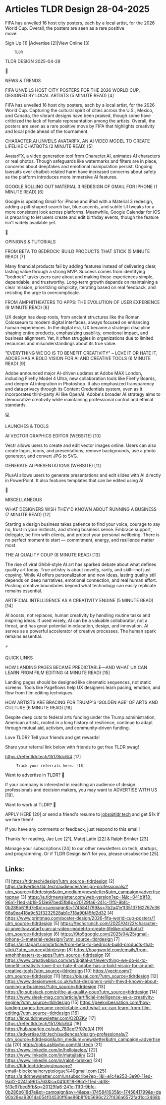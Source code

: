 # Articles TLDR Design 28-04-2025

FIFA has unveiled 16 host city posters, each by a local artist, for
the 2026 World Cup. Overall, the posters are seen as a rare positive
move ‌ ‌ ‌ ‌ ‌ ‌ ‌ ‌ ‌ ‌ ‌ ‌ ‌ ‌ ‌ ‌ ‌ ‌ ‌ ‌ ‌ ‌ ‌ ‌ ‌ ‌  ‌ ‌ ‌ ‌ ‌ ‌ ‌ ‌ ‌ ‌ ‌ ‌ ‌ ‌ ‌ ‌ ‌ ‌ ‌ ‌ ‌ ‌ ‌ ‌ ‌ ‌ 


 Sign Up [1] |Advertise [2]|View Online [3] 

		TLDR 

TLDR DESIGN 2025-04-28

📱 

NEWS & TRENDS

 FIFA UNVEILS HOST CITY POSTERS FOR THE 2026 WORLD CUP, DESIGNED BY
LOCAL ARTISTS (5 MINUTE READ) [4] 

 FIFA has unveiled 16 host city posters, each by a local artist, for
the 2026 World Cup. Capturing the cultural spirit of cities across the
U.S., Mexico, and Canada, the vibrant designs have been praised,
though some have criticized the lack of female representation among
the artists. Overall, the posters are seen as a rare positive move by
FIFA that highlights creativity and local pride ahead of the
tournament. 

 CHARACTER.AI UNVEILS AVATARFX, AN AI VIDEO MODEL TO CREATE LIFELIKE
CHATBOTS (2 MINUTE READ) [5] 

 AvatarFX, a video generation tool from Character.AI, animates AI
characters or real photos. Though safeguards like watermarks and
filters are in place, concerns about deepfakes and emotional
manipulation persist. Ongoing lawsuits over chatbot-related harm have
increased concerns about safety as the platform introduces more
immersive AI features. 

 GOOGLE ROLLING OUT MATERIAL 3 REDESIGN OF GMAIL FOR IPHONE (1 MINUTE
READ) [6] 

 Google is updating Gmail for iPhone and iPad with a Material 3
redesign, adding a pill-shaped search bar, blue accents, and subtle UI
tweaks for a more consistent look across platforms. Meanwhile, Google
Calendar for iOS is preparing to let users create and edit birthday
events, though the feature isn't widely available yet. 

🚀 

OPINIONS & TUTORIALS

 FROM BETA TO BEDROCK: BUILD PRODUCTS THAT STICK (5 MINUTE READ) [7] 

 Many financial products fail by adding features instead of delivering
clear, lasting value through a strong MVP. Success comes from
identifying "bedrock" tasks users care about and making those
experiences simple, dependable, and trustworthy. Long-term growth
depends on maintaining a clear mission, prioritizing simplicity,
iterating based on real feedback, and resisting the urge to
overcomplicate. 

 FROM AMPHITHEATERS TO APPS: THE EVOLUTION OF USER EXPERIENCE (9
MINUTE READ) [8] 

 UX design has deep roots, from ancient structures like the Roman
Colosseum to modern digital interfaces, always focused on enhancing
human experiences. In the digital era, UX became a strategic
discipline shaping entire products, emphasizing usability, emotional
impact, and business alignment. Yet, it often struggles in
organizations due to limited resources and misunderstandings about its
true value. 

 "EVERYTHING WE DO IS TO BENEFIT CREATIVITY" – LOVE IT OR HATE IT,
ADOBE HAS A BOLD VISION FOR AI AND CREATIVE TOOLS (6 MINUTE READ) [9] 

 Adobe announced major AI-driven updates at Adobe MAX London,
including Firefly Model 4 Ultra, new collaboration tools like Firefly
Boards, and deeper AI integration in Photoshop. It also emphasized
transparency and data privacy through its Content Credentials system,
even as it incorporates third-party AI like OpenAI. Adobe's broader AI
strategy aims to democratize creativity while maintaining professional
control and ethical standards. 

💻 

LAUNCHES & TOOLS

 AI VECTOR GRAPHICS EDITOR (WEBSITE) [10] 

 Vectr allows users to create and edit vector images online. Users can
also create logos, icons, and presentations, remove backgrounds, use a
photo generator, and convert JPG to SVG. 

 GENERATE AI PRESENTATIONS (WEBSITE) [11] 

 PlusAI allows users to generate presentations and edit slides with AI
directly in PowerPoint. It also features templates that can be edited
using AI. 

🎁 

MISCELLANEOUS

 WHAT DESIGNERS WISH THEY'D KNOWN ABOUT RUNNING A BUSINESS (7 MINUTE
READ) [12] 

 Starting a design business takes patience to find your voice, courage
to say no, trust in your instincts, and strong business sense. Embrace
support, delegate, be firm with clients, and protect your personal
wellbeing. There is no perfect moment to start — commitment, energy,
and resilience matter most. 

 THE AI QUALITY COUP (8 MINUTE READ) [13] 

 The rise of viral Ghibli-style AI art has sparked debate about what
defines quality art today. True artistry is about novelty, rarity, and
skill—not just copying. While AI offers personalization and new
ideas, lasting quality still depends on deep narratives, emotional
connection, and real human effort. Pushing creative boundaries beyond
what technology can easily replicate remains essential. 

 ARTIFICIAL INTELLIGENCE AS A CREATIVITY ENGINE (5 MINUTE READ) [14] 

 AI boosts, not replaces, human creativity by handling routine tasks
and inspiring ideas. If used wisely, AI can be a valuable
collaborator, not a threat, and has great potential in education,
design, and innovation. AI serves as a powerful accelerator of
creative processes. The human spark remains essential. 

⚡ 

QUICK LINKS

 HOW LANDING PAGES BECAME PREDICTABLE—AND WHAT UX CAN LEARN FROM
FILM EDITING (4 MINUTE READ) [15] 

 Landing pages should be designed like cinematic sequences, not static
screens. Tools like Pageflows help UX designers learn pacing, emotion,
and flow from film editing techniques. 

 HOW ARTISTS ARE BRACING FOR TRUMP'S ‘GOLDEN AGE' OF ARTS AND
CULTURE (6 MINUTE READ) [16] 

 Despite deep cuts to federal arts funding under the Trump
administration, American artists, rooted in a long history of
resilience, continue to adapt through mutual aid, activism, and
community-driven funding. 

Love TLDR? Tell your friends and get rewards!

 Share your referral link below with friends to get free TLDR swag! 

 https://refer.tldr.tech/15178dc6/4 [17] 

		 Track your referrals here. [18] 

Want to advertise in TLDR? 📰

 If your company is interested in reaching an audience of design
professionals and decision makers, you may want to ADVERTISE WITH US
[19]. 

Want to work at TLDR? 💼

 APPLY HERE [20] or send a friend's resume to jobs@tldr.tech and get
$1k if we hire them! 

 If you have any comments or feedback, just respond to this email! 

Thanks for reading, 
Jae Lee [21], Matej Latin [22] & Ralph Brinker [23] 

 Manage your subscriptions [24] to our other newsletters on tech,
startups, and programming. Or if TLDR Design isn't for you, please
unsubscribe [25]. 

 

Links:
------
[1] https://tldr.tech/design?utm_source=tldrdesign
[2] https://advertise.tldr.tech/audiences/design-professionals/?utm_source=tldrdesign&utm_medium=newsletter&utm_campaign=advertisetopnav
[3] https://a.tldrnewsletter.com/web-version?ep=1&lc=041b1f18-96a1-11ed-ab18-513e97bed5fb&p=20129fa6-241c-11f0-9bfc-0b286b618d7e&pt=campaign&t=1745841799&s=7b2a41e1f35137f62767e3668a9ea418a9c52f3232528ab1c718a90f45fd2d32
[4] https://www.printmag.com/poster-design/2026-fifa-world-cup-posters/?utm_source=tldrdesign
[5] https://techcrunch.com/2025/04/22/character-ai-unveils-avatarfx-an-ai-video-model-to-create-lifelike-chatbots/?utm_source=tldrdesign
[6] https://9to5google.com/2025/04/25/gmail-iphone-3-material-redesign/?utm_source=tldrdesign
[7] https://alistapart.com/article/from-beta-to-bedrock-build-products-that-stick/?utm_source=tldrdesign
[8] https://boagworld.com/emails/from-amphitheaters-to-apps/?utm_source=tldrdesign
[9] https://www.creativebloq.com/art/digital-art/everything-we-do-is-to-benefit-creativity-love-it-or-hate-it-adobe-has-a-bold-vision-for-ai-and-creative-tools?utm_source=tldrdesign
[10] https://vectr.com/?utm_source=tldrdesign
[11] https://plusai.com/?utm_source=tldrdesign
[12] https://www.designweek.co.uk/what-designers-wish-theyd-known-about-running-a-business/?utm_source=tldrdesign
[13] https://lg.substack.com/p/the-ai-quality-coup?utm_source=tldrdesign
[14] https://www.sleek-mag.com/article/artificial-intelligence-as-a-creativity-engine/?utm_source=tldrdesign
[15] https://geekvibesnation.com/how-landing-pages-became-predictable-and-what-ux-can-learn-from-film-editing/?utm_source=tldrdesign
[16] https://links.tldrnewsletter.com/O2DZKv
[17] https://refer.tldr.tech/15178dc6/4
[18] https://hub.sparklp.co/sub_780cef7f07e3/4
[19] https://advertise.tldr.tech/audiences/design-professionals/?utm_source=tldrdesign&utm_medium=newsletter&utm_campaign=advertisecta
[20] https://jobs.ashbyhq.com/tldr.tech
[21] https://www.linkedin.com/in/hellojaelee/
[22] https://www.linkedin.com/in/matejlatin/
[23] https://www.linkedin.com/in/ralph-brinker/
[24] https://tldr.tech/design/manage?email=blockchaincryptologue%40gmail.com
[25] https://a.tldrnewsletter.com/unsubscribe?ep=1&l=e1c4e253-3e90-11ed-9a32-0241b9615763&lc=041b1f18-96a1-11ed-ab18-513e97bed5fb&p=20129fa6-241c-11f0-9bfc-0b286b618d7e&pt=campaign&pv=4&spa=1745841635&t=1745841799&s=da90b28ea93014a054f04530ff6ae86b8f9b5696c227f436a6572fad1cc3468b